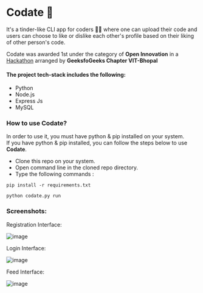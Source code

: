 # Codate 💑

It's a tinder-like CLI app for coders 👨‍💻 where one can upload their code and users can choose to like or dislike each other's profile based on their liking of other person's code.

Codate was awarded 1st under the category of **Open Innovation** in a [Hackathon](https://devpost.com/software/codate) arranged by **GeeksfoGeeks Chapter VIT-Bhopal**

#### The project tech-stack includes the following:
<ul>
   <li>Python</li>
   <li>Node.js</li>
   <li>Express Js</li>
   <li>MySQL</li>
</ul>

### How to use Codate?
In order to use it, you must have python & pip installed on your system. <br/>
If you have python & pip installed, you can follow the steps below to use <b>Codate</b>.
<ul>
   <li>Clone this repo on your system.</li>
   <li>Open command line in the cloned repo directory.</li>
   <li>Type the following commands :</li>
</ul>

   ```
  pip install -r requirements.txt
  ```
  ```
  python codate.py run
  ```


### Screenshots:

Registration Interface:

![image](https://user-images.githubusercontent.com/73229823/124368455-d3a92600-dc7e-11eb-9cba-af6ab26a906b.png)

Login Interface:

![image](https://user-images.githubusercontent.com/73229823/124368502-40bcbb80-dc7f-11eb-9021-f5c84452c15b.png)

Feed Interface:

![image](https://user-images.githubusercontent.com/73229823/124368566-f0922900-dc7f-11eb-8371-cc5e70de2db7.png)


